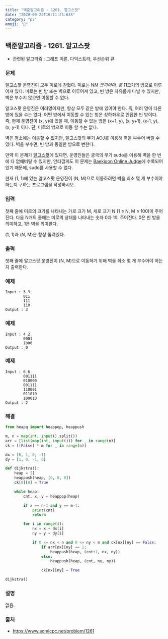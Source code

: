 ```yaml
---
title: "백준알고리즘 - 1261. 알고스팟"
date: "2020-09-22T16:11:21.635"
category: "ps"
emoji: "🌄"
---
```


## 백준알고리즘 - 1261. 알고스팟

- 관련된 알고리즘 : 그래프 이론, 다익스트라, 우선순위 큐

### 문제

알고스팟 운영진이 모두 미로에 갇혔다. 미로는 N*M 크기이며, 총 1*1크기의 방으로 이루어져 있다. 미로는 빈 방 또는 벽으로 이루어져 있고, 빈 방은 자유롭게 다닐 수 있지만, 벽은 부수지 않으면 이동할 수 없다.

알고스팟 운영진은 여러명이지만, 항상 모두 같은 방에 있어야 한다. 즉, 여러 명이 다른 방에 있을 수는 없다. 어떤 방에서 이동할 수 있는 방은 상하좌우로 인접한 빈 방이다. 즉, 현재 운영진이 (x, y)에 있을 때, 이동할 수 있는 방은 (x+1, y), (x, y+1), (x-1, y), (x, y-1) 이다. 단, 미로의 밖으로 이동 할 수는 없다.

벽은 평소에는 이동할 수 없지만, 알고스팟의 무기 AOJ를 이용해 벽을 부수어 버릴 수 있다. 벽을 부수면, 빈 방과 동일한 방으로 변한다.

만약 이 문제가 [알고스팟](https://www.algospot.com/)에 있다면, 운영진들은 궁극의 무기 sudo를 이용해 벽을 한 번에 다 없애버릴 수 있지만, 안타깝게도 이 문제는 [Baekjoon Online Judge](https://www.acmicpc.net/)에 수록되어 있기 때문에, sudo를 사용할 수 없다.

현재 (1, 1)에 있는 알고스팟 운영진이 (N, M)으로 이동하려면 벽을 최소 몇 개 부수어야 하는지 구하는 프로그램을 작성하시오.

### 입력

첫째 줄에 미로의 크기를 나타내는 가로 크기 M, 세로 크기 N (1 ≤ N, M ≤ 100)이 주어진다. 다음 N개의 줄에는 미로의 상태를 나타내는 숫자 0과 1이 주어진다. 0은 빈 방을 의미하고, 1은 벽을 의미한다.

(1, 1)과 (N, M)은 항상 뚫려있다.

### 출력

첫째 줄에 알고스팟 운영진이 (N, M)으로 이동하기 위해 벽을 최소 몇 개 부수어야 하는지 출력한다.

### 예제

```
Input : 3 3
        011
        111
        110
Output : 3
```

### 예제

```
Input : 4 2
        0001
        1000
Output : 0
```

### 예제

```
Input : 6 6
        001111
        010000
        001111
        110001
        011010
        100010
Output : 2
```

### 해결

```python
from heapq import heappop, heappush

m, n = map(int, input().split())
arr = [list(map(int, input())) for _ in range(n)]
ck = [[False] * m for _ in range(n)]

dx = [0, 1, 0, -1]
dy = [1, 0, -1, 0]

def dijkstra():
    heap = []
    heappush(heap, [0, 0, 0])
    ck[0][0] = True

    while heap:
        cnt, x, y = heappop(heap)

        if x == n-1 and y == m-1:
            print(cnt)
            return

        for i in range(4):
            nx = x + dx[i]
            ny = y + dy[i]

            if 0 <= nx < n and 0 <= ny < m and ck[nx][ny] == False:
                if arr[nx][ny] == 1:
                    heappush(heap, (cnt+1, nx, ny))
                else:
                    heappush(heap, (cnt, nx, ny))

                ck[nx][ny] = True

dijkstra()
```

### 설명

없음.

### 출처

- https://www.acmicpc.net/problem/1261
